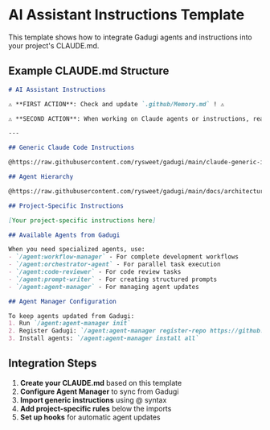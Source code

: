 # AI Assistant Instructions Template

This template shows how to integrate Gadugi agents and instructions into your project's CLAUDE.md.

## Example CLAUDE.md Structure

```markdown
# AI Assistant Instructions

⚠️ **FIRST ACTION**: Check and update `.github/Memory.md` ! ⚠️

⚠️ **SECOND ACTION**: When working on Claude agents or instructions, read https://docs.anthropic.com/en/docs/claude-code/memory ! ⚠️

---

## Generic Claude Code Instructions

@https://raw.githubusercontent.com/rysweet/gadugi/main/claude-generic-instructions.md

## Agent Hierarchy

@https://raw.githubusercontent.com/rysweet/gadugi/main/docs/architecture/AGENT_HIERARCHY.md

## Project-Specific Instructions

[Your project-specific instructions here]

## Available Agents from Gadugi

When you need specialized agents, use:
- `/agent:workflow-manager` - For complete development workflows
- `/agent:orchestrator-agent` - For parallel task execution
- `/agent:code-reviewer` - For code review tasks
- `/agent:prompt-writer` - For creating structured prompts
- `/agent:agent-manager` - For managing agent updates

## Agent Manager Configuration

To keep agents updated from Gadugi:
1. Run `/agent:agent-manager init`
2. Register Gadugi: `/agent:agent-manager register-repo https://github.com/rysweet/gadugi`
3. Install agents: `/agent:agent-manager install all`
```

## Integration Steps

1. **Create your CLAUDE.md** based on this template
2. **Configure Agent Manager** to sync from Gadugi
3. **Import generic instructions** using @ syntax
4. **Add project-specific rules** below the imports
5. **Set up hooks** for automatic agent updates
